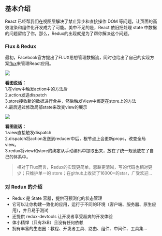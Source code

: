 
## 基本介绍

React 已经帮我们在视图层解决了禁止异步和直接操作 DOM 等问题，让页面的高效渲染和组件化开发成为了可能。美中不足的是，React 依旧把处理 state 中数据的问题留给了你，那么，Redux的出现就是为了帮你解决这个问题。

### Flux & Redux

最初，Facebook官方提出了FLUX思想管理数据流，同时也给出了自己的实现方案[flux](https://github.com/facebook/flux)来管理React应用。

<img src="/img/redux/flux.jpg" />

**看图说话：**<br>
1.在view中触发action中的方法后<br>
2.action发送dispatch<br>
3.store接收新的数据进行合并，然后触发View中绑定在store上的方法<br>
4.最后通过修改局部state来改变view的展示<br>

<img src="/img/redux/redux.jpg" />

**看图说话：**<br>
1.view直接触发dispatch<br>
2.dispatch将action发送到reducer中后，根节点上会更新props，改变全局view。<br>
3.redux将view和store的绑定从手动编码中提取出来，放在了统一规范放在了自己的体系中。<br>

> 相对于Flux而言，Redux的实现更简单，思路更清晰，写的代码也相对更少；只维护单一的 store；在github上收货了16000+的star，广受欢迎...

### 对 Redux 的介绍

- Redux 是 State 容器，提供可预测化的状态管理
- 它可以让你构建一致化的应用，运行于不同的环境（客户端、服务器、原生应用），并且易于测试
- 还提供 redux-devtools 让开发者享受超爽的开发体验
- 体小精悍（只有2kB）且没有任何依赖
- 拥有丰富的生态圈：教程、开发者工具、路由、组件、中间件、工具集...
